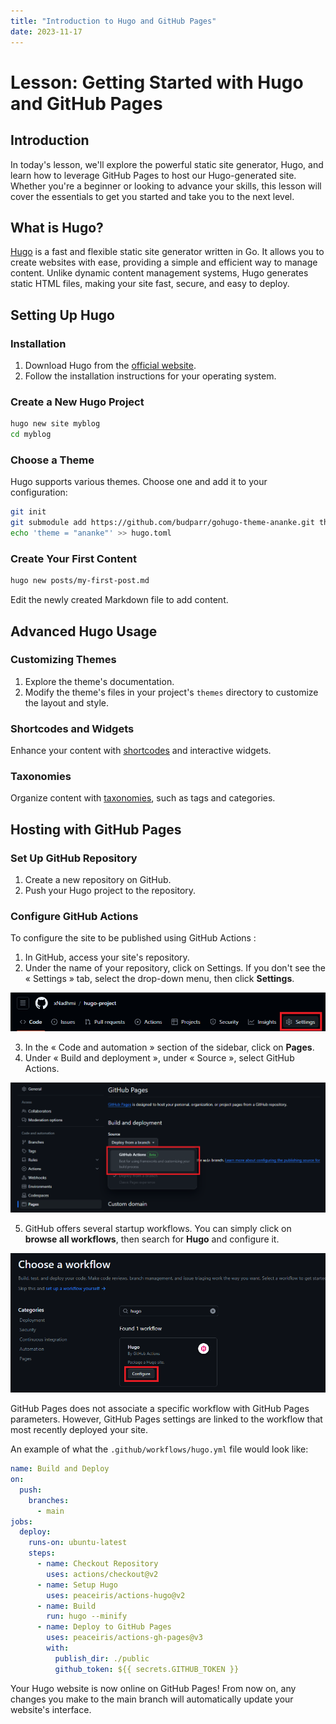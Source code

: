 ```yaml
---
title: "Introduction to Hugo and GitHub Pages"
date: 2023-11-17
---
```


# Lesson: Getting Started with Hugo and GitHub Pages

## Introduction

In today's lesson, we'll explore the powerful static site generator, Hugo, and learn how to leverage GitHub Pages to host our Hugo-generated site. Whether you're a beginner or looking to advance your skills, this lesson will cover the essentials to get you started and take you to the next level.

## What is Hugo?

[Hugo](https://gohugo.io/) is a fast and flexible static site generator written in Go. It allows you to create websites with ease, providing a simple and efficient way to manage content. Unlike dynamic content management systems, Hugo generates static HTML files, making your site fast, secure, and easy to deploy.

## Setting Up Hugo

### Installation

1. Download Hugo from the [official website](https://gohugo.io/getting-started/installing/).
2. Follow the installation instructions for your operating system.

### Create a New Hugo Project

```bash
hugo new site myblog
cd myblog
```

### Choose a Theme

Hugo supports various themes. Choose one and add it to your configuration:

```bash
git init
git submodule add https://github.com/budparr/gohugo-theme-ananke.git themes/ananke
echo 'theme = "ananke"' >> hugo.toml
```

### Create Your First Content

```bash
hugo new posts/my-first-post.md
```

Edit the newly created Markdown file to add content.

## Advanced Hugo Usage

### Customizing Themes

1. Explore the theme's documentation.
2. Modify the theme's files in your project's `themes` directory to customize the layout and style.

### Shortcodes and Widgets

Enhance your content with [shortcodes](https://gohugo.io/content-management/shortcodes/) and interactive widgets.

### Taxonomies

Organize content with [taxonomies](https://gohugo.io/content-management/taxonomies/), such as tags and categories.

## Hosting with GitHub Pages

### Set Up GitHub Repository

1. Create a new repository on GitHub.
2. Push your Hugo project to the repository.

### Configure GitHub Actions

To configure the site to be published using GitHub Actions :

1. In GitHub, access your site's repository.
2. Under the name of your repository, click on Settings. If you don't see the « Settings » tab, select the drop-down menu, then click **Settings**.

![Screenshot](1.png)

3. In the « Code and automation » section of the sidebar, click on **Pages**.
4. Under « Build and deployment », under « Source », select GitHub Actions.

![Screenshot](2.png)

5. GitHub offers several startup workflows. You can simply click on **browse all workflows**, then search for **Hugo** and configure it.

![Screenshot](3.png)

GitHub Pages does not associate a specific workflow with GitHub Pages parameters. However, GitHub Pages settings are linked to the workflow that most recently deployed your site.

An example of what the `.github/workflows/hugo.yml` file would look like:

```yaml
name: Build and Deploy
on:
  push:
    branches:
      - main
jobs:
  deploy:
    runs-on: ubuntu-latest
    steps:
      - name: Checkout Repository
        uses: actions/checkout@v2
      - name: Setup Hugo
        uses: peaceiris/actions-hugo@v2
      - name: Build
        run: hugo --minify
      - name: Deploy to GitHub Pages
        uses: peaceiris/actions-gh-pages@v3
        with:
          publish_dir: ./public
          github_token: ${{ secrets.GITHUB_TOKEN }}
```

Your Hugo website is now online on GitHub Pages!
From now on, any changes you make to the main branch will automatically update your website's interface.